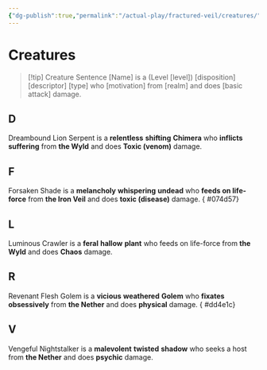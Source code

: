 ```yaml
---
{"dg-publish":true,"permalink":"/actual-play/fractured-veil/creatures/"}
---
```


# Creatures

> [!tip] Creature Sentence
>  \[Name] is a (Level \[level]) \[disposition] \[descriptor] \[type] who \[motivation] from \[realm] and does \[basic attack] damage.

## D

Dreambound Lion Serpent is a **relentless** **shifting** **Chimera** who **inflicts suffering** from **the Wyld** and does **Toxic (venom)** damage.

## F

Forsaken Shade is a **melancholy** **whispering** **undead** who **feeds on life-force** from **the Iron Veil** and does **toxic (disease)** damage.
{ #074d57}


## L

Luminous Crawler is a **feral** **hallow** **plant** who feeds on life-force from **the Wyld** and does **Chaos** damage.

## R

Revenant Flesh Golem is a **vicious** **weathered** **Golem** who **fixates obsessively** from **the Nether** and does **physical** damage.
{ #dd4e1c}


## V

Vengeful Nightstalker is a **malevolent** **twisted** **shadow** who seeks a host from **the Nether** and does **psychic** damage.
